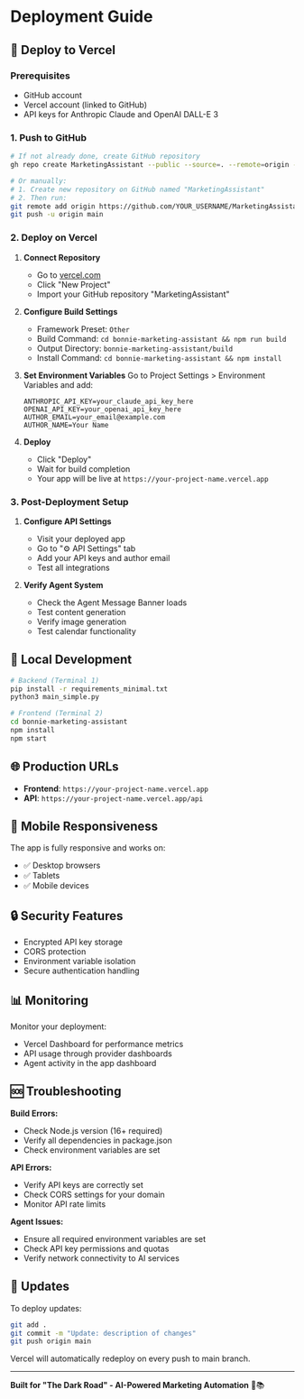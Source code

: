 # Deployment Guide

## 🚀 Deploy to Vercel

### Prerequisites
- GitHub account
- Vercel account (linked to GitHub)
- API keys for Anthropic Claude and OpenAI DALL-E 3

### 1. Push to GitHub

```bash
# If not already done, create GitHub repository
gh repo create MarketingAssistant --public --source=. --remote=origin --push

# Or manually:
# 1. Create new repository on GitHub named "MarketingAssistant"
# 2. Then run:
git remote add origin https://github.com/YOUR_USERNAME/MarketingAssistant.git
git push -u origin main
```

### 2. Deploy on Vercel

1. **Connect Repository**
   - Go to [vercel.com](https://vercel.com)
   - Click "New Project"
   - Import your GitHub repository "MarketingAssistant"

2. **Configure Build Settings**
   - Framework Preset: `Other`
   - Build Command: `cd bonnie-marketing-assistant && npm run build`
   - Output Directory: `bonnie-marketing-assistant/build`
   - Install Command: `cd bonnie-marketing-assistant && npm install`

3. **Set Environment Variables**
   Go to Project Settings > Environment Variables and add:
   
   ```
   ANTHROPIC_API_KEY=your_claude_api_key_here
   OPENAI_API_KEY=your_openai_api_key_here
   AUTHOR_EMAIL=your_email@example.com
   AUTHOR_NAME=Your Name
   ```

4. **Deploy**
   - Click "Deploy"
   - Wait for build completion
   - Your app will be live at `https://your-project-name.vercel.app`

### 3. Post-Deployment Setup

1. **Configure API Settings**
   - Visit your deployed app
   - Go to "⚙️ API Settings" tab
   - Add your API keys and author email
   - Test all integrations

2. **Verify Agent System**
   - Check the Agent Message Banner loads
   - Test content generation
   - Verify image generation
   - Test calendar functionality

## 🔧 Local Development

```bash
# Backend (Terminal 1)
pip install -r requirements_minimal.txt
python3 main_simple.py

# Frontend (Terminal 2) 
cd bonnie-marketing-assistant
npm install
npm start
```

## 🌐 Production URLs

- **Frontend**: `https://your-project-name.vercel.app`
- **API**: `https://your-project-name.vercel.app/api`

## 📱 Mobile Responsiveness

The app is fully responsive and works on:
- ✅ Desktop browsers
- ✅ Tablets
- ✅ Mobile devices

## 🔒 Security Features

- Encrypted API key storage
- CORS protection
- Environment variable isolation
- Secure authentication handling

## 📊 Monitoring

Monitor your deployment:
- Vercel Dashboard for performance metrics
- API usage through provider dashboards
- Agent activity in the app dashboard

## 🆘 Troubleshooting

**Build Errors:**
- Check Node.js version (16+ required)
- Verify all dependencies in package.json
- Check environment variables are set

**API Errors:**
- Verify API keys are correctly set
- Check CORS settings for your domain
- Monitor API rate limits

**Agent Issues:**
- Ensure all required environment variables are set
- Check API key permissions and quotas
- Verify network connectivity to AI services

## 🔄 Updates

To deploy updates:
```bash
git add .
git commit -m "Update: description of changes"
git push origin main
```

Vercel will automatically redeploy on every push to main branch.

---

**Built for "The Dark Road" - AI-Powered Marketing Automation** 🌙📚